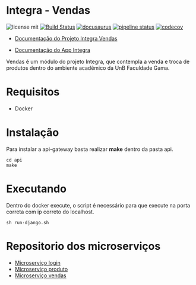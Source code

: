 # Integra - Vendas

![license mit](https://img.shields.io/badge/license-MIT-blue.svg) 
[![Build Status](https://travis-ci.com/fga-eps-mds/2018.2-Integra-Vendas.svg?branch=master)](https://travis-ci.com/fga-eps-mds/2018.2-Integra-Vendas)
[![docusaurus](https://img.shields.io/badge/doc-Docusaurus-blue.svg)](https://fga-eps-mds.github.io/2018.2-Integra-Vendas/)
[![pipeline status](https://gitlab.com/integra-vendas/api-gateway/badges/master/pipeline.svg)](https://gitlab.com/integra-vendas/api-gateway/commits/master)
[![codecov](https://codecov.io/gh/fga-eps-mds/2018.2-Integra-Vendas/branch/master/graph/badge.svg)](https://codecov.io/gh/fga-eps-mds/2018.2-Integra-Vendas)

* [Documentação do Projeto Integra Vendas](https://fga-eps-mds.github.io/2018.2-Integra-Vendas/)

* [Documentação do App Integra](https://fga-eps-mds.github.io/2018.2-FGAPP-FrontEnd)


Vendas é um módulo do projeto Integra, que contempla a venda e troca de produtos dentro do ambiente acadêmico da UnB Faculdade Gama.

# Requisitos
* Docker

# Instalação
Para instalar a api-gateway basta realizar **make** dentro da pasta api.

```shell
cd api
make
```

# Executando
Dentro do docker execute, o script é necessário para que execute na porta correta com ip correto do localhost.
```shell
sh run-django.sh
```


# Repositorio dos microserviços
* [Microserviço login](https://github.com/fga-eps-mds/2018.2-FGAPP-login)
* [Microserviço produto](https://github.com/fga-eps-mds/2018.2-FGAPP-produto)
* [Microserviço vendas](https://github.com/fga-eps-mds/2018.2-FGAPP-vendas)
